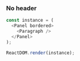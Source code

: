 ### No header

<!--start-code-->

```js
const instance = (
  <Panel bordered>
    <Paragraph />
  </Panel>
);

ReactDOM.render(instance);
```

<!--end-code-->
